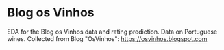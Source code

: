 # Blog os Vinhos
EDA for the Blog os Vinhos data and rating prediction.
Data on Portuguese wines. Collected from Blog "OsVinhos": https://osvinhos.blogspot.com
